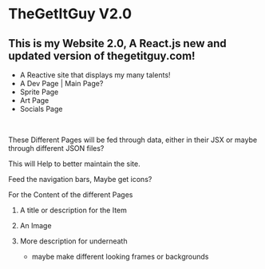 TheGetItGuy V2.0
===================
This is my Website 2.0, A React.js new and updated version of thegetitguy.com!
---------------------
* A Reactive site that displays my many talents!
* A Dev Page | Main Page?
* Sprite Page
* Art Page
* Socials Page 

<br>

These Different Pages will be fed through data, either in their JSX or maybe through different JSON files?

This will Help to better maintain the site.

Feed the navigation bars, Maybe get icons?

For the Content of the different Pages

1. A title or description for the Item
2. An Image
3. More description for underneath

   * maybe make different looking frames or backgrounds